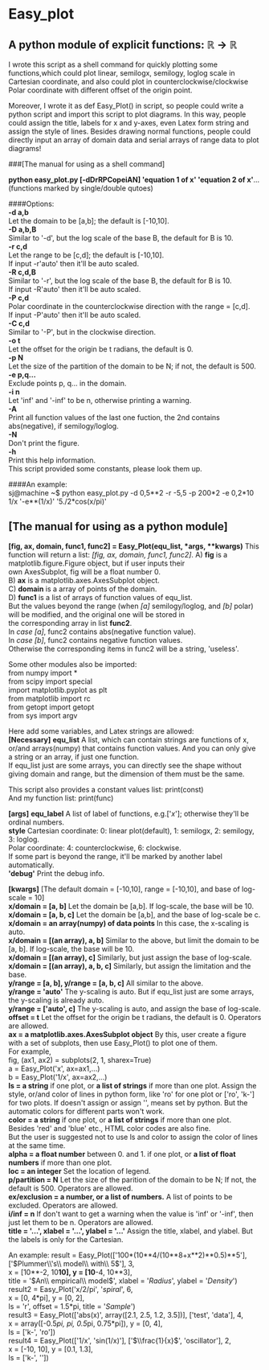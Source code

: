 Easy\_plot
==========
A python module of explicit functions: ℝ → ℝ
-------------------------------------------

I wrote this script as a shell command for quickly plotting some functions,which could plot linear, semilogx, semilogy, loglog scale in Cartesian coordinate, and also could plot in counterclockwise/clockwise Polar coordinate with different offset of the origin point.  

Moreover, I wrote it as def Easy_Plot() in script, so people could write a python script and import this script to plot diagrams. In this way, people could assign the title, labels for x and y-axes, even Latex form string and assign the style of lines. Besides drawing normal functions, people could directly input an array of domain data and serial arrays of range data to plot diagrams!  

###[The manual for using as a shell command] 

**python easy\_plot.py \[-dDrRPCopeiAN\] 'equation 1 of x' 'equation 2 of x'**...(functions marked by single/double qutoes)  
 
####Options:  
**-d a,b**  
  Let the domain to be [a,b]; the default is [-10,10].  
**-D a,b,B**  
  Similar to '-d', but the log scale of the base B, the default for B is 10.  
**-r c,d**  
  Let the range to be [c,d]; the default is [-10,10].  
  If input -r'auto' then it'll be auto scaled.  
**-R c,d,B**    
  Similar to '-r', but the log scale of the base B, the default for B is 10.  
  If input -R'auto' then it'll be auto scaled.  
**-P c,d**  
  Polar coordinate in the counterclockwise direction with the range = [c,d].  
  If input -P'auto' then it'll be auto scaled.  
**-C c,d**  
  Similar to '-P', but in the clockwise direction.  
**-o t**  
  Let the offset for the origin be t radians, the default is 0.  
**-p N**  
  Let the size of the partition of the domain to be N; if not, the default is 500.  
**-e p,q...**  
  Exclude points p, q... in the domain.  
**-i n**  
  Let 'inf' and '-inf' to be n, otherwise printing a warning.  
**-A**  
  Print all function values of the last one fuction, the 2nd contains abs(negative), if semilogy/loglog.  
**-N**  
  Don't print the figure.  
**-h**  
  Print this help information.  
This script provided some constants, please look them up.  

####An example:  
sj@machine ~$ python easy\_plot.py -d 0,5\*\*2 -r -5,5 -p 200\*2 -e 0,2\*10 1/x '-e\*\*(1/x)' '5./2\*cos(x/pi)'  

[The manual for using as a python module]
-------------------------------------------

**[fig, ax, domain, func1, func2] = Easy_Plot(equ_list, \*args, \*\*kwargs)**
This function will return a list: *[fig, ax, domain, func1, func2]*.
  A) **fig** is a matplotlib.figure.Figure object, but if user inputs their  
    own AxesSubplot, fig will be a float number 0.  
  B) **ax** is a matplotlib.axes.AxesSubplot object.  
  C) **domain** is a array of points of the domain.  
  D) **func1** is a list of arrays of function values of equ\_list.  
    But the values beyond the range (when *[a]* semilogy/loglog, and *[b]* polar)  
    will be modified, and the original one will be stored in  
    the corresponding array in list **func2**.  
    In *case [a]*, func2 contains abs(negative function value).  
    In *case [b]*, func2 contains negative function values.  
    Otherwise the corresponding items in func2 will be a string, 'useless'.  

Some other modules also be imported:  
  from numpy import *  
  from scipy import special  
  import matplotlib.pyplot as plt  
  from matplotlib import rc  
  from getopt import getopt  
  from sys import argv  

Here add some variables, and Latex strings are allowed:  
**[Necessary]**
**equ\_list**
 A list, which can contain strings are functions of x, or/and arrays(numpy) that contains function values. And you can only give a string or an array, if just one function.  
 If equ\_list just are some arrays, you can directly see the shape without giving domain and range, but the dimension of them must be the same.  
 
 This script also provides a constant values list:  print(const)  
 And my function list:  print(func)  

**[args]**
**equ\_label**
 A list of label of functions, e.g.['$x$']; otherwise they'll be ordinal numbers.  
**style**
 Cartesian coordinate: 0: linear plot(default), 1: semilogx, 2: semilogy, 3: loglog.  
 Polar coordinate: 4: counterclockwise, 6: clockwise.  
  If some part is beyond the range, it'll be marked by another label automatically.  
**'debug'**
 Print the debug info.  

**[kwargs]**
[The default domain = [-10,10], range = [-10,10], and base of log-scale = 10]  
**x/domain = [a, b]**
 Let the domain be [a,b]. If log-scale, the base will be 10.  
**x/domain = [a, b, c]**
 Let the domain be [a,b], and the base of log-scale be c.  
**x/domain = an array(numpy) of data points** In this case, the x-scaling is auto.  
**x/domain = [(an array), a, b]**
 Similar to the above, but limit the domain to be [a, b]. If log-scale, the base will be 10.  
**x/domain = [(an array), c]**
 Similarly, but just assign the base of log-scale.  
**x/domain = [(an array), a, b, c]**
 Similarly, but assign the limitation and the base.  
**y/range = [a, b], y/range = [a, b, c]** All similar to the above.  
**y/range = 'auto'**
 The y-scaling is auto. But if equ\_list just are some arrays, the y-scaling is already auto.  
**y/range = ['auto', c]**
 The y-scaling is auto, and assign the base of log-scale.  
**offset = t**
 Let the offset for the origin be t radians, the default is 0. Operators are allowed.  
**ax = a matplotlib.axes.AxesSubplot object**
 By this, user create a figure with a set of subplots, then use Easy\_Plot() to plot one of them.  
 For example,  
     fig, (ax1, ax2) = subplots(2, 1, sharex=True)  
     a = Easy\_Plot('x', ax=ax1,...)  
     b = Easy\_Plot('1/x', ax=ax2,...)  
**ls = a string** if one plot, or **a list of strings** if more than one plot.
 Assign the style, or/and color of lines in python form, like 'ro' for one plot or ['ro', 'k-'] for two plots. If doesn't assign or assign '', means set by python. But the automatic colors for different parts won't work.  
**color = a string** if one plot, or **a list of strings** if more than one plot.  
 Besides 'red' and 'blue' etc., HTML color codes are also fine.  
 But the user is suggested not to use ls and color to assign the color of lines at the same time.  
**alpha = a float number** between 0. and 1. if one plot, or **a list of float numbers** if more than one plot.  
**loc = an integer**
 Set the location of legend.  
**p/partition = N**
 Let the size of the parition of the domain to be N; If not, the default is 500. Operators are allowed.  
**ex/exclusion = a number, or a list of numbers.**
 A list of points to be excluded. Operators are allowed.  
**i/inf = n**
 If don't want to get a warning when the value is 'inf' or '-inf', then just let them to be n. Operators are allowed.  
**title = '...', xlabel = '...', ylabel = '...'**
 Assign the title, xlabel, and ylabel. But the labels is only for the Cartesian.  

An example:
result = Easy\_Plot(['100\*(10\*\*4/(10\*\*8+x\*\*2)\*\*0.5)\*\*5'],  ['$Plummer\\'s\\ model\\ with\\ 5$'],  3,  
                    x = [10**-2, 10**10],  y = [10**-4, 10**3],  
                    title = '$An\\ empirical\\ model$',  xlabel = '$Radius$', ylabel = '$Density$')  
result2 = Easy\_Plot('x/2/pi',  '$spiral$',  6,  
                    x = [0, 4\*pi],  y = [0, 2],  
                    ls = 'r',  offset = 1.5\*pi,  title = '$Sample$')  
result3 = Easy\_Plot(['abs(x)',  array([2.1, 2.5, 1.2, 3.5])],  ['test', 'data'],  4,  
                    x = array([-0.5*pi, pi, 0.5*pi, 0.75*pi]),  y = [0, 4],  
                    ls = ['k-', 'ro'])  
result4 = Easy\_Plot(['1/x',  'sin(1/x)'],  ['$\\frac{1}{x}$',  'oscillator'],  2,  
                    x = [-10, 10],  y = [0.1, 1.3],  
                    ls = ['k-', ''])
